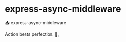 # express-async-middleware

📥 express-async-middleware


<!-- INSPIRATIONAL_QUOTE_START -->
Action beats perfection.
👀,
<!-- INSPIRATIONAL_QUOTE_END -->
